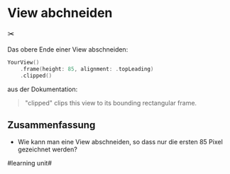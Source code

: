 # View abchneiden
✂️

Das obere Ende einer View abschneiden:

```swift
YourView()
    .frame(height: 85, alignment: .topLeading)
    .clipped()
```

aus der Dokumentation:

> "clipped" clips this view to its bounding rectangular frame.

## Zusammenfassung
- Wie kann man eine View abschneiden, so dass nur die ersten 85 Pixel gezeichnet werden?

#learning unit#